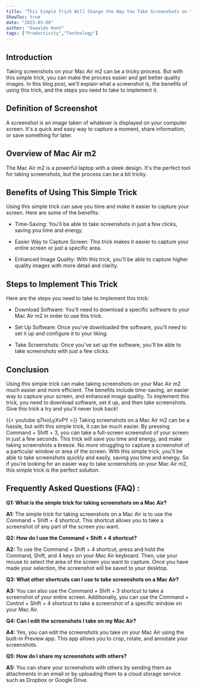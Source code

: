 ```yaml
---
title: "This Simple Trick Will Change the Way You Take Screenshots on Your Mac Air m2 Forever!"
ShowToc: true 
date: "2023-03-09"
author: "Oswaldo Hunt" 
tags: ["Productivity","Technology"]
---
```

## Introduction

Taking screenshots on your Mac Air m2 can be a tricky process. But with this simple trick, you can make the process easier and get better quality images. In this blog post, we'll explain what a screenshot is, the benefits of using this trick, and the steps you need to take to implement it. 

## Definition of Screenshot

A screenshot is an image taken of whatever is displayed on your computer screen. It's a quick and easy way to capture a moment, share information, or save something for later. 

## Overview of Mac Air m2

The Mac Air m2 is a powerful laptop with a sleek design. It's the perfect tool for taking screenshots, but the process can be a bit tricky. 

## Benefits of Using This Simple Trick

Using this simple trick can save you time and make it easier to capture your screen. Here are some of the benefits: 

* Time-Saving: You'll be able to take screenshots in just a few clicks, saving you time and energy. 

* Easier Way to Capture Screen: This trick makes it easier to capture your entire screen or just a specific area. 

* Enhanced Image Quality: With this trick, you'll be able to capture higher quality images with more detail and clarity. 

## Steps to Implement This Trick

Here are the steps you need to take to implement this trick: 

* Download Software: You'll need to download a specific software to your Mac Air m2 in order to use this trick. 

* Set Up Software: Once you've downloaded the software, you'll need to set it up and configure it to your liking. 

* Take Screenshots: Once you've set up the software, you'll be able to take screenshots with just a few clicks. 

## Conclusion

Using this simple trick can make taking screenshots on your Mac Air m2 much easier and more efficient. The benefits include time-saving, an easier way to capture your screen, and enhanced image quality. To implement this trick, you need to download software, set it up, and then take screenshots. Give this trick a try and you'll never look back!

{{< youtube q7lvoLyXvPY >}} 
Taking screenshots on a Mac Air m2 can be a hassle, but with this simple trick, it can be much easier. By pressing Command + Shift + 3, you can take a full-screen screenshot of your screen in just a few seconds. This trick will save you time and energy, and make taking screenshots a breeze. No more struggling to capture a screenshot of a particular window or area of the screen. With this simple trick, you'll be able to take screenshots quickly and easily, saving you time and energy. So if you're looking for an easier way to take screenshots on your Mac Air m2, this simple trick is the perfect solution.

## Frequently Asked Questions (FAQ) :
**Q1: What is the simple trick for taking screenshots on a Mac Air?**

**A1:** The simple trick for taking screenshots on a Mac Air is to use the Command + Shift + 4 shortcut. This shortcut allows you to take a screenshot of any part of the screen you want. 

**Q2: How do I use the Command + Shift + 4 shortcut?**

**A2:** To use the Command + Shift + 4 shortcut, press and hold the Command, Shift, and 4 keys on your Mac Air keyboard. Then, use your mouse to select the area of the screen you want to capture. Once you have made your selection, the screenshot will be saved to your desktop. 

**Q3: What other shortcuts can I use to take screenshots on a Mac Air?**

**A3:** You can also use the Command + Shift + 3 shortcut to take a screenshot of your entire screen. Additionally, you can use the Command + Control + Shift + 4 shortcut to take a screenshot of a specific window on your Mac Air. 

**Q4: Can I edit the screenshots I take on my Mac Air?**

**A4:** Yes, you can edit the screenshots you take on your Mac Air using the built-in Preview app. This app allows you to crop, rotate, and annotate your screenshots. 

**Q5: How do I share my screenshots with others?**

**A5:** You can share your screenshots with others by sending them as attachments in an email or by uploading them to a cloud storage service such as Dropbox or Google Drive.




